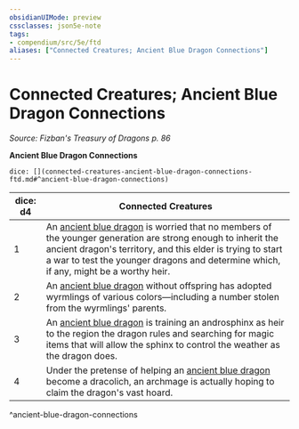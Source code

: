 ```yaml
---
obsidianUIMode: preview
cssclasses: json5e-note
tags:
- compendium/src/5e/ftd
aliases: ["Connected Creatures; Ancient Blue Dragon Connections"]
---
```

# Connected Creatures; Ancient Blue Dragon Connections
*Source: Fizban's Treasury of Dragons p. 86* 

**Ancient Blue Dragon Connections**

`dice: [](connected-creatures-ancient-blue-dragon-connections-ftd.md#^ancient-blue-dragon-connections)`

| dice: d4 | Connected Creatures |
|----------|---------------------|
| 1 | An [ancient blue dragon](compendium/bestiary/dragon/ancient-blue-dragon.md) is worried that no members of the younger generation are strong enough to inherit the ancient dragon's territory, and this elder is trying to start a war to test the younger dragons and determine which, if any, might be a worthy heir. |
| 2 | An [ancient blue dragon](compendium/bestiary/dragon/ancient-blue-dragon.md) without offspring has adopted wyrmlings of various colors—including a number stolen from the wyrmlings' parents. |
| 3 | An [ancient blue dragon](compendium/bestiary/dragon/ancient-blue-dragon.md) is training an androsphinx as heir to the region the dragon rules and searching for magic items that will allow the sphinx to control the weather as the dragon does. |
| 4 | Under the pretense of helping an [ancient blue dragon](compendium/bestiary/dragon/ancient-blue-dragon.md) become a dracolich, an archmage is actually hoping to claim the dragon's vast hoard. |
^ancient-blue-dragon-connections